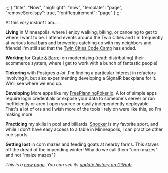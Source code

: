 ;;;
{
	"title": "Now",
	"highlight": "now",
	"template": "page",
	"removeScrollspy": true,
	"fontRequirement": "page"
}
;;;

At this _very instant_ I am...

**Living** in Minneapolis, where I enjoy walking, biking, or canoeing to get to where I want to be. I attend events around the Twin Cities and I'm frequently at various local bars and breweries catching up with my neighbors and friends! I'm still sad that the [Twin Cities Code Camp](https://twincitiescodecamp.com/) has ended.

**Working** for [Crate & Barrel](https://www.crateandbarrel.com) on modernizing (read: distributing) their ecommerce system, where I get to work with a bunch of fantastic people!

**Tinkering** with Postgres _a lot_. I'm finding a particular interest in refactors involving it, but also experimenting developing a SignalR backplane for it. We'll see where we end up.

**Developing** More apps like my [FreePlanningPoker.io](https://ian.wold.guru/Posts/free_planning_poker.html). A lot of simple apps require login credentials or expose your data to someone's server or run inefficiently or aren't open source or easily independently deployable. That's a lot of ors and I wish more of the tools I rely on were like this, so I'm making more.

**Practicing** my skills in pool and billiards. [Snooker](https://en.wikipedia.org/wiki/Snooker) is my favorite sport, and while I don't have easy access to a table in Minneapolis, I can practice other cue sports.

**Getting lost** in corn mazes and feeding goats at nearby farms. This staves off the dread of the impending winter! Why do we call them "corn mazes" and not "maize mazes"?

_This is a [now page](https://nownownow.com/about). You can see its [update history on GitHub](https://github.com/IanWold/ianwold.github.io/commits/master/Site/now.md)._
